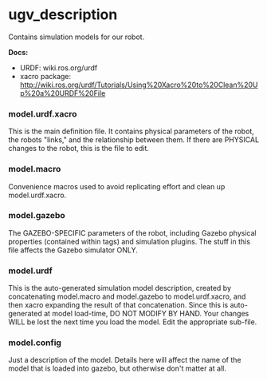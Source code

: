 # ugv_description 

Contains simulation models for our robot.

**Docs:**
- URDF: wiki.ros.org/urdf
- xacro package: http://wiki.ros.org/urdf/Tutorials/Using%20Xacro%20to%20Clean%20Up%20a%20URDF%20File
	
### model.urdf.xacro
This is the main definition file. It contains physical parameters of the robot, the robots "links," and the relationship between them. If there are PHYSICAL changes to the robot, this is the file to edit. 

### model.macro
Convenience macros used to avoid replicating effort and clean up model.urdf.xacro.

### model.gazebo
The GAZEBO-SPECIFIC parameters of the robot, including Gazebo physical properties (contained within <gazebo> tags) and simulation plugins. The stuff in this file affects the Gazebo simulator ONLY.

### model.urdf
This is the auto-generated simulation model description, created by concatenating model.macro and model.gazebo to model.urdf.xacro, and then xacro expanding the result of that concatenation. Since this is auto-generated at model load-time, DO NOT MODIFY BY HAND. Your changes WILL be lost the next time you load the model. Edit the appropriate sub-file.

### model.config
Just a description of the model. Details here will affect the name of the model that is loaded into gazebo, but otherwise don't matter at all.
